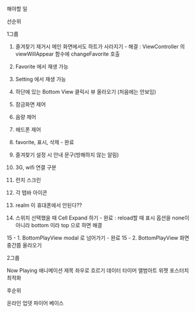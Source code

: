 해야할 일

선순위

1그룹



1. 즐겨찾기 제거시 메인 화면에서도 하트가 사라지기 - 해결
: ViewController 의 viewWillAppear 함수에 changeFavorite 호출

2. Favorite 에서 재생 가능 

3. Setting 에서 재생 가능

4. 하단에 있는 Bottom View 클릭시 뷰 올라오기 (처음에는 안보임) 

5. 잠금화면 제어

6. 음량 제어

7. 헤드폰 제어

8. favorite, 표시, 삭제  - 완료

9. 즐겨찾기 설정 시 안내 문구(방해하지 않는 알림)

10. 3G, wifi 연결 구분

11. 런치 스크린

12. 각 탭바 아이콘


13. realm 이 휴대폰에서 안된다??


14. 스위치 선택했을 때 Cell Expand 하기 - 완료 
: reload할 때 표시 옵션을 none이 아니라 bottom 이라 top 으로 하면 해결

15 - 1. BottomPlayView modal 로 넘어가기 - 완료
15 - 2. BottomPlayView 화면 중간쯤 올라오기


2그룹

Now Playing 애니메이션
제목 좌우로 흐르기 
데이터 타이머
앨범아트
위젯
포스터치
최적화



후순위

온라인 업뎃
파이어 베이스
